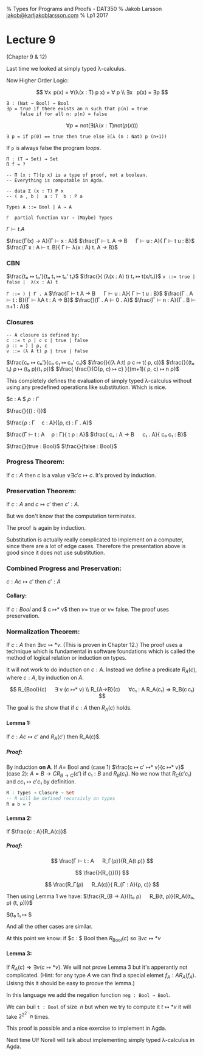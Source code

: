 % Types for Programs and Proofs - DAT350
% Jakob Larsson <jakob@karljakoblarsson.com>
% Lp1 2017

Lecture 9
=========
(Chapter 9 & 12)

Last time we looked at simply typed λ-calculus.

Now Higher Order Logic:

$$
∀x  p(x) = ∀(λ(x : T) p x) = ∀ p \\
∃x   p(x) = ∃p
$$

```Pseudo
∃ : (Nat → Bool) → Bool
∃p = true if there exists an n such that p(n) = true
     false if for all n: p(n) = false
```
$$
∀p = \text{not} (∃ (λ (x : T) \text{not}(p(x)))
$$

```Pseudo
∃ p = if p(0) == true then true else ∃(λ (n : Nat) p (n+1))
```

If `p` is always false the program _loops_.

```
Π : (T → Set) → Set
Π f = ?

-- Π (x : T)(p x) is a type of proof, not a boolean.
-- Everything is computable in Agda.

-- data Σ (x : T) P x
-- ( a , b )  a : T  b : P a
```

```
Types A ::= Bool | A → A

Γ  partial function Var → (Maybe) Types
```
 
$Γ ⊢ t. A$

$\frac{Γ(x) → A}{Γ ⊢ x : A}$
$\frac{Γ ⊢ t. A → B   Γ ⊢ u : A}{ Γ ⊢ t u : B}$
$\frac{Γ x : A ⊢ t. B}{ Γ ⊢ λ(x : A) t. A → B}$

### CBN

$\frac{t₀ ↦ t₀'}{t₀ t₁ ↦ t₀' t₁}$
$\frac{}{ (λ(x : A) t) t₁ ↦ t(x/t₁)}$
`v ::= true | false |  λ(x : A) t`

`Γ ::= ) | Γ . A`
$\frac{Γ ⊢ t A → B   Γ ⊢ u : A}{ Γ ⊢ t u : B}$
$\frac{Γ . A ⊢ t : B}{Γ ⊢ λA t : A → B}$
$\frac{}{Γ . A ⊢ 0 . A}$
$\frac{Γ ⊢ n : A}{Γ . B ⊢ n+1 : A}$

### Closures
```
-- A closure is defined by: 
c ::= t ρ | c c | true | false
ρ :: = ) | ρ, c
v ::= (λ A t) ρ | true | false
```

$\frac{c₀ ↦ c₀'}{c₀ c₁ ↦ c₀' c₁}$
$\frac{}{(λ A:t) ρ c ↦ t( ρ, c)}$
$\frac{}{(t₀ t₁) ρ ↦ (t₀ ρ)(t₁ ρ)}$
$\frac{ \frac{}{O(ρ, c) ↦ c} }{(m+1)( ρ, c) ↦ n ρ}$

This completely defines the evaluation of simply typed λ-calculus
without using any predefined operations like substitution. Which is
nice.

$c : A $
$ρ : Γ$

$\frac{}{() : ()}$

$\frac{ρ : Γ   c : A}{(ρ, c) : Γ . A}$

$\frac{Γ ⊢ t : A  ρ : Γ}{ t ρ : A}$
$\frac{ cₐ : A → B   c₁ . A}{ c₀ c₁ : B}$

$\frac{}{true : Bool}$
$\frac{}{false : Bool}$


### Progress Theorem:
If $c : A$ then $c$ is a value $∨ ∃c'    c ↦ c$.
It's proved by induction.

### Preservation Theorem:
If $c : A$ and $c ↦ c'$ then $c' : A$. 

But we don't know that the computation terminates.

The proof is again by induction.

Substitution is actually really complicated to implement on a
computer, since there are a lot of edge cases. Therefore the
presentation above is good since it does not use substitution.


### Combined Progress and Preservation:
$c : A   c ↦ c'$ then $c' : A$

#### Collary:
If $c : Bool$ and $ c ↦* v$ then $v =$ true or $v =$ false.
The proof uses preservation.

### Normalization Theorem:
If $c : A$ then $∃v   c ↦* v$. (This is proven in Chapter 12.) The
proof uses a technique which is fundamental in software foundations
which is called the method of logical relation or induction on types.

It will not work to do induction on $c : A$. Instead we define a
predicate $R_A(c)$, where $c : A$, by induction on $A$.

$$
R_{Bool}(c)   ∃ v (c ↦* v) \\
R_{A→B}(c)   ∀c₁ : A R_A(c₁) ⇒ R_B(c c₁)
$$

The goal is the show that if $c : A$ then $R_A(c)$ holds.

#### Lemma 1:
If $c : A   c ↦ c'$ and $R_A(c')$ then R_A(c)$.

##### Proof:
By induction __on A__.
If $A =$ Bool and (case 1) $\frac{c ↦ c' ↦* v}{c ↦* v}$
(case 2): $A = B → C  R_{B→ C}(c')$ if $c₁ : B$ and $R_B(c₁)$. No we
now that $R_C(c' c₁)$ and $c  c₁ ↦ c' c₁$ by definition.

```Agda
R : Types → Closure → Set
-- R will be defined recursivly on types
R a b = ?
```

#### Lemma 2:
If $\frac{c : A}{R_A(c)}$

##### Proof:
$$ \frac{Γ ⊢ t : A   R_Γ(ρ)}{R_A(t ρ)} $$

$$ \frac{}{R_{)}()} $$

$$ \frac{R_Γ(ρ)   R_A(c)}{ R_{Γ : A}(ρ, c)} $$

Then using Lemma 1 we have: $\frac{R_{B → A}((t₀ ρ)   R_B(t,
ρ)}{R_A((t₀, ρ) (t, ρ))}$

$(t₀ t₁ ↦ $

And all the other cases are similar.

At this point we know: if $c : $ Bool then $R_{\text{Bool}}(c)$ so
$∃v  c ↦* v$


#### Lemma 3:
If $R_A(c) ⇒ ∃v (c ↦* v)$. We will not prove Lemma 3 but it's
apperantly not complicated. (Hint: for any type $A$ we can find a
special elemet $f_A : A   R_A(f_A)$. Usisng this it should be easy to
proove the lemma.)

In this language we add the negation function `neg : Bool → Bool`.

We can buil `t : Bool` of size $~n$ but when we try to compute it $t
↦* v$ it will take $2^{2^{2^{⋱}}}  n$ times.


This proof is possible and a nice exercise to implement in Agda.

Next time Ulf Norell will talk about implementing simply typed
λ-calculus in Agda.
